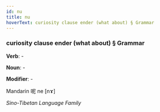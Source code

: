 ```yaml
---
id: nu
title: nu
hoverText: curiosity clause ender (what about) § Grammar
---
```


### curiosity clause ender (what about) § Grammar

**Verb**: -

**Noun**: -

**Modifier**: -

Mandarin 呢 ne [nɤ]

*Sino-Tibetan Language Family*